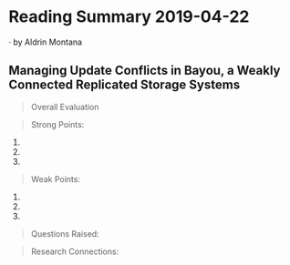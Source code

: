 # Reading Summary 2019-04-22

&middot; by Aldrin Montana

## Managing Update Conflicts in Bayou, a Weakly Connected Replicated Storage Systems

> Overall Evaluation


> Strong Points:

1.
2.
3.

> Weak Points:

1.
2.
3.
  
> Questions Raised:


> Research Connections:

